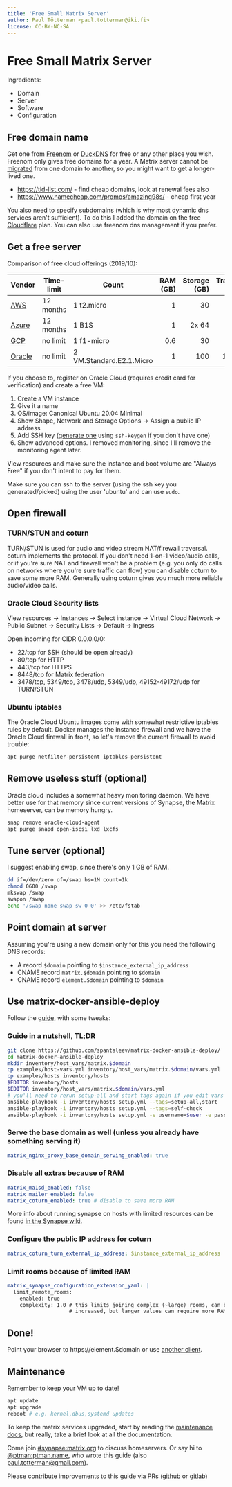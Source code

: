 ```yaml
---
title: 'Free Small Matrix Server'
author: Paul Tötterman <paul.totterman@iki.fi>
license: CC-BY-NC-SA
---
```

# Free Small Matrix Server

Ingredients:

- Domain
- Server
- Software
- Configuration

## Free domain name

Get one from [Freenom] or [DuckDNS] for free or any other place you wish.
Freenom only gives free domains for a year. A Matrix server cannot be [migrated]
from one domain to another, so you might want to get a longer-lived one.

- https://tld-list.com/ - find cheap domains, look at renewal fees also
- https://www.namecheap.com/promos/amazing98s/ - cheap first year

You also need to specify subdomains (which is why most dynamic dns services
aren't sufficient). To do this I added the domain on the free [Cloudflare] plan.
You can also use freenom dns management if you prefer.

[Freenom]: https://www.freenom.com
[DuckDNS]: https://www.duckdns.org/
[Cloudflare]: https://www.cloudflare.com
[migrated]: https://github.com/matrix-org/synapse/issues/1209

## Get a free server

Comparison of free cloud offerings (2019/10):

| Vendor   | Time-limit | Count                    | RAM (GB) | Storage (GB) | Transfer (GB) |
| -------- | ---------- | ------------------------ | -------: | -----------: | ------------: |
| [AWS]    | 12 months  | 1 t2.micro               | 1        | 30           | 15            |
| [Azure]  | 12 months  | 1 B1S                    | 1        | 2x 64        | 15            |
| [GCP]    | no limit   | 1 f1-micro               | 0.6      | 30           | 1             |
| [Oracle] | no limit   | 2 VM.Standard.E2.1.Micro | 1        | 100          | 10000         |

[AWS]: https://aws.amazon.com/free/
[Azure]: https://azure.microsoft.com/en-us/free/
[GCP]: https://cloud.google.com/free/
[Oracle]: https://www.oracle.com/cloud/free/

If you choose to, register on Oracle Cloud (requires credit card for
verification) and create a free VM:

1. Create a VM instance
2. Give it a name
3. OS/image: Canonical Ubuntu 20.04 Minimal
4. Show Shape, Network and Storage Options -> Assign a public IP address
5. Add SSH key ([generate one][sshkey] using `ssh-keygen` if you don't have one)
6. Show advanced options. I removed monitoring, since I'll remove the monitoring
   agent later.

View resources and make sure the instance and boot volume are "Always Free" if
you don't intent to pay for them.

Make sure you can ssh to the server (using the ssh key you generated/picked)
using the user 'ubuntu' and can use `sudo`.

[sshkey]: https://docs.oracle.com/en/cloud/iaas/compute-iaas-cloud/stcsg/generating-ssh-key-pair.html

## Open firewall

### TURN/STUN and coturn

TURN/STUN is used for audio and video stream NAT/firewall traversal. coturn
implements the protocol. If you don't need 1-on-1 video/audio calls, or if
you're sure NAT and firewall won't be a problem (e.g. you only do calls on
networks where you're sure traffic can flow) you can disable coturn to save some
more RAM. Generally using coturn gives you much more reliable audio/video calls.

### Oracle Cloud Security lists

View resources -> Instances -> Select instance -> Virtual Cloud Network ->
Public Subnet -> Security Lists -> Default -> Ingress

Open incoming for CIDR 0.0.0.0/0:
- 22/tcp for SSH (should be open already)
- 80/tcp for HTTP
- 443/tcp for HTTPS
- 8448/tcp for Matrix federation
- 3478/tcp, 5349/tcp, 3478/udp, 5349/udp, 49152-49172/udp for TURN/STUN

### Ubuntu iptables

The Oracle Cloud Ubuntu images come with somewhat restrictive iptables rules by
default. Docker manages the instance firewall and we have the Oracle Cloud
firewall in front, so let's remove the current firewall to avoid trouble:

```sh
apt purge netfilter-persistent iptables-persistent
```

## Remove useless stuff (optional)

Oracle cloud includes a somewhat heavy monitoring daemon. We have better use for
that memory since current versions of Synapse, the Matrix homeserver, can be
memory hungry.

```sh
snap remove oracle-cloud-agent
apt purge snapd open-iscsi lxd lxcfs
```

## Tune server (optional)

I suggest enabling swap, since there's only 1 GB of RAM.

```sh
dd if=/dev/zero of=/swap bs=1M count=1k
chmod 0600 /swap
mkswap /swap
swapon /swap
echo '/swap none swap sw 0 0' >> /etc/fstab
```

## Point domain at server

Assuming you're using a new domain only for this you need the following DNS
records:

- A record `$domain` pointing to `$instance_external_ip_address`
- CNAME record `matrix.$domain` pointing to `$domain`
- CNAME record `element.$domain` pointing to `$domain`


## Use matrix-docker-ansible-deploy

Follow the [guide], with some tweaks:

[guide]: https://github.com/spantaleev/matrix-docker-ansible-deploy/blob/master/docs/README.md

### Guide in a nutshell, TL;DR

```sh
git clone https://github.com/spantaleev/matrix-docker-ansible-deploy/
cd matrix-docker-ansible-deploy
mkdir inventory/host_vars/matrix.$domain
cp examples/host-vars.yml inventory/host_vars/matrix.$domain/vars.yml
cp examples/hosts inventory/hosts
$EDITOR inventory/hosts
$EDITOR inventory/host_vars/matrix.$domain/vars.yml
# you'll need to rerun setup-all and start tags again if you edit vars later
ansible-playbook -i inventory/hosts setup.yml --tags=setup-all,start
ansible-playbook -i inventory/hosts setup.yml --tags=self-check
ansible-playbook -i inventory/hosts setup.yml -e username=$user -e password=$pass -e admin=yes --tags=register-user
```

### Serve the base domain as well (unless you already have something serving it)

```yaml
matrix_nginx_proxy_base_domain_serving_enabled: true
```

### Disable all extras because of RAM

```yaml
matrix_ma1sd_enabled: false
matrix_mailer_enabled: false
matrix_coturn_enabled: true # disable to save more RAM
```

More info about running synapse on hosts with limited resources can be found [in
the Synapse
wiki](https://github.com/matrix-org/synapse/wiki/Running-synapse-on-Single-board-computers).

### Configure the public IP address for coturn

```yaml
matrix_coturn_turn_external_ip_address: $instance_external_ip_address
```

### Limit rooms because of limited RAM

```yaml
matrix_synapse_configuration_extension_yaml: |
  limit_remote_rooms:
    enabled: true
    complexity: 1.0 # this limits joining complex (~large) rooms, can be
                    # increased, but larger values can require more RAM
```

## Done!

Point your browser to https://element.$domain or use [another
client](https://matrix.org/clients).

## Maintenance

Remember to keep your VM up to date!

```sh
apt update
apt upgrade
reboot # e.g. kernel,dbus,systemd updates
```

To keep the matrix services upgraded, start by reading the [maintenance docs],
but really, take a brief look at all the documentation.

[maintenance docs]: https://github.com/spantaleev/matrix-docker-ansible-deploy/blob/master/docs/maintenance-upgrading-services.md

Come join [#synapse:matrix.org](https://matrix.to/#/#synapse:matrix.org) to
discuss homeservers. Or say hi to
[@ptman:ptman.name](https://matrix.to/#/@ptman:ptman.name), who wrote this
guide (also <a
href="mailto:paul.totterman@gmail.com">paul.totterman@gmail.com</a>).

Please contribute improvements to this guide via PRs ([github] or [gitlab])

[github]: https://github.com/ptman/matrix-docs
[gitlab]: https://gitlab.com/ptman/matrix-docs
